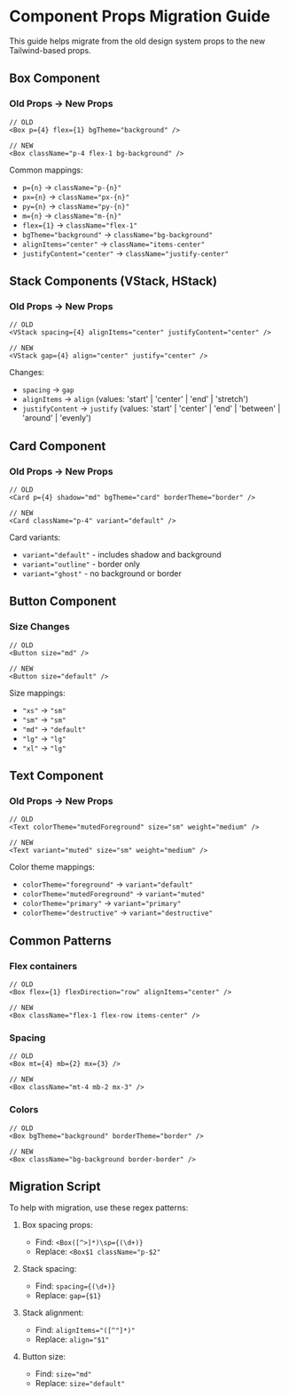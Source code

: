 # Component Props Migration Guide

This guide helps migrate from the old design system props to the new Tailwind-based props.

## Box Component

### Old Props → New Props

```tsx
// OLD
<Box p={4} flex={1} bgTheme="background" />

// NEW
<Box className="p-4 flex-1 bg-background" />
```

Common mappings:
- `p={n}` → `className="p-{n}"`
- `px={n}` → `className="px-{n}"`
- `py={n}` → `className="py-{n}"`
- `m={n}` → `className="m-{n}"`
- `flex={1}` → `className="flex-1"`
- `bgTheme="background"` → `className="bg-background"`
- `alignItems="center"` → `className="items-center"`
- `justifyContent="center"` → `className="justify-center"`

## Stack Components (VStack, HStack)

### Old Props → New Props

```tsx
// OLD
<VStack spacing={4} alignItems="center" justifyContent="center" />

// NEW
<VStack gap={4} align="center" justify="center" />
```

Changes:
- `spacing` → `gap`
- `alignItems` → `align` (values: 'start' | 'center' | 'end' | 'stretch')
- `justifyContent` → `justify` (values: 'start' | 'center' | 'end' | 'between' | 'around' | 'evenly')

## Card Component

### Old Props → New Props

```tsx
// OLD
<Card p={4} shadow="md" bgTheme="card" borderTheme="border" />

// NEW
<Card className="p-4" variant="default" />
```

Card variants:
- `variant="default"` - includes shadow and background
- `variant="outline"` - border only
- `variant="ghost"` - no background or border

## Button Component

### Size Changes

```tsx
// OLD
<Button size="md" />

// NEW
<Button size="default" />
```

Size mappings:
- `"xs"` → `"sm"`
- `"sm"` → `"sm"`
- `"md"` → `"default"`
- `"lg"` → `"lg"`
- `"xl"` → `"lg"`

## Text Component

### Old Props → New Props

```tsx
// OLD
<Text colorTheme="mutedForeground" size="sm" weight="medium" />

// NEW
<Text variant="muted" size="sm" weight="medium" />
```

Color theme mappings:
- `colorTheme="foreground"` → `variant="default"`
- `colorTheme="mutedForeground"` → `variant="muted"`
- `colorTheme="primary"` → `variant="primary"`
- `colorTheme="destructive"` → `variant="destructive"`

## Common Patterns

### Flex containers
```tsx
// OLD
<Box flex={1} flexDirection="row" alignItems="center" />

// NEW
<Box className="flex-1 flex-row items-center" />
```

### Spacing
```tsx
// OLD
<Box mt={4} mb={2} mx={3} />

// NEW
<Box className="mt-4 mb-2 mx-3" />
```

### Colors
```tsx
// OLD
<Box bgTheme="background" borderTheme="border" />

// NEW
<Box className="bg-background border-border" />
```

## Migration Script

To help with migration, use these regex patterns:

1. Box spacing props:
   - Find: `<Box([^>]*)\sp={(\d+)}`
   - Replace: `<Box$1 className="p-$2"`

2. Stack spacing:
   - Find: `spacing={(\d+)}`
   - Replace: `gap={$1}`

3. Stack alignment:
   - Find: `alignItems="([^"]*)"`
   - Replace: `align="$1"`

4. Button size:
   - Find: `size="md"`
   - Replace: `size="default"`